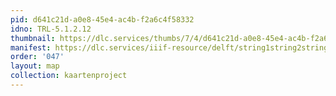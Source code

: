 ```yaml
---
pid: d641c21d-a0e8-45e4-ac4b-f2a6c4f58332
idno: TRL-5.1.2.12
thumbnail: https://dlc.services/thumbs/7/4/d641c21d-a0e8-45e4-ac4b-f2a6c4f58332/full/400,339/0/default.jpg
manifest: https://dlc.services/iiif-resource/delft/string1string2string3/kaartenproject-2007/TRL-5.1.2.12
order: '047'
layout: map
collection: kaartenproject
---
```

